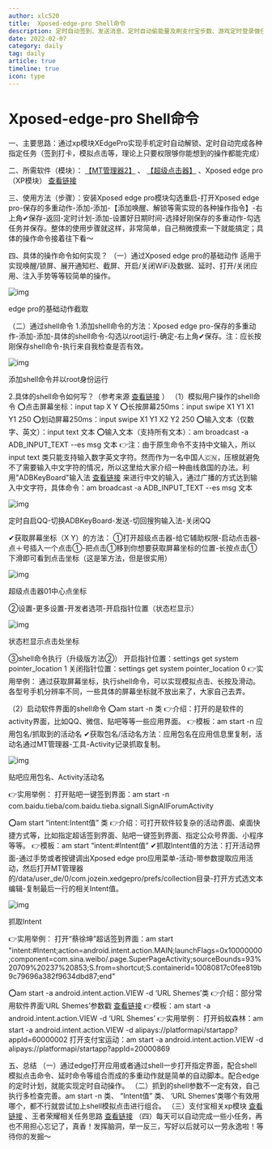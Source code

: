 ```yaml
---
author: xlc520
title:  Xposed-edge-pro Shell命令
description: 定时自动签到、发送消息、定时自动偷能量及刷支付宝步数、游戏定时登录做任务……【shell命令】
date: 2022-02-07
category: daily
tag: daily
article: true
timeline: true
icon: type
---
```


# Xposed-edge-pro Shell命令

一、主要思路：通过xp模块XEdgePro实现手机定时自动解锁、定时自动完成各种指定任务（签到打卡，模拟点击等，理论上只要权限够你能想到的操作都能完成）

二、所需软件（模块）： [【MT管理器2】](http://www.coolapk.com/apk/bin.mt.plus) 、 [【超级点击器】](http://www.coolapk.com/apk/com.dianjiqi) 、Xposed edge pro（XP模块） [查看链接](https://www.lanzous.com/i8bojpc)

三、使用方法（步骤）：安装Xposed edge pro模块勾选重启-打开Xposed edge pro-保存的多重动作-添加-添加-【添加唤醒、解锁等需实现的各种操作指令】-右上角✔保存-返回-定时计划-添加-设置好日期时间-选择好刚保存的多重动作-勾选任务并保存。整体的使用步骤就这样，非常简单，自己稍微摸索一下就能搞定；具体的操作命令接着往下看～

四、具体的操作命令如何实现？
（一）通过Xposed edge pro的基础动作
适用于实现唤醒/锁屏、展开通知栏、截屏、开启/关闭WiFi及数据、延时、打开/关闭应用、注入手势等等较简单的操作。

![img](http://image.coolapk.com/feed/2020/0102/15/2566398_b9dca6a7_9973_6352@1080x810.jpeg.m.jpg)

edge pro的基础动作截取

（二）通过shell命令
1.添加shell命令的方法：Xposed edge pro-保存的多重动作-添加-添加-具体的shell命令-勾选以root运行-确定-右上角✔保存。注：应长按刚保存shell命令-执行来自我检查是否有效。

![img](http://image.coolapk.com/feed/2020/0102/15/2566398_a07e66c3_9973_6354@1080x810.jpeg.m.jpg)

添加shell命令并以root身份运行

2.具体的shell命令如何写？（参考来源 [查看链接](https://www.coolapk.com/feed/14487375?shareKey=YWJmN2I5YzViOGQ3NWUwYzQ3ZTc~&shareUid=2566398&shareFrom=com.coolapk.market_9.6.3) ）
（1）模拟用户操作的shell命令
⭕点击屏幕坐标：input tap X Y
⭕长按屏幕250ms：input swipe X1 Y1 X1 Y1 250
⭕划动屏幕250ms：input swipe X1 Y1 X2 Y2 250
⭕输入文本（仅数字、英文）：input text 文本
⭕输入文本（支持所有文本）：am broadcast -a ADB_INPUT_TEXT --es msg 文本
👉注：由于原生命令不支持中文输入，所以input text 类只能支持输入数字英文字符。然而作为一名中国人🇨🇳，压根就避免不了需要输入中文字符的情况，所以这里给大家介绍一种曲线救国的办法。利用"ADBKeyBoard"输入法 [查看链接](https://www.lanzous.com/i8enzgb) 来进行中文的输入，通过广播的方式达到输入中文字符，具体命令：am broadcast -a ADB_INPUT_TEXT --es msg 文本

![img](http://image.coolapk.com/feed/2020/0102/15/2566398_e0d4c129_9973_6356@432x768.gif)

定时自启QQ-切换ADBKeyBoard-发送-切回搜狗输入法-关闭QQ

✔获取屏幕坐标（X Y）的方法：
①打开超级点击器-给它辅助权限-启动点击器-点＋号插入一个点击①-把点击①移到你想要获取屏幕坐标的位置-长按点击①下滑即可看到点击坐标（这是笨方法，但是很实用）

![img](http://image.coolapk.com/feed/2020/0102/15/2566398_47fcf3a7_9973_6358@432x324.gif)

超级点击器01中心点坐标

②设置-更多设置-开发者选项-开启指针位置（状态栏显示）

![img](http://image.coolapk.com/feed/2020/0102/15/2566398_da6651e3_9973_636@417x313.gif)

状态栏显示点击处坐标

③shell命令执行（升级版方法②）
开启指针位置：settings get system pointer_location 1
关闭指针位置：settings get system pointer_location 0
👉实用举例：
通过获取屏幕坐标，执行shell命令，可以实现模拟点击、长按及滑动。各型号手机分辨率不同，一些具体的屏幕坐标就不放出来了，大家自己去弄。

（2）启动软件界面的shell命令
⭕am start -n 类
👉介绍：打开的是软件的activity界面，比如QQ、微信、贴吧等等一些应用界面。
👉模板：am start -n 应用包名/抓取到的活动名
✔获取包名/活动名方法：应用包名在应用信息里复制，活动名通过MT管理器-工具-Activity记录抓取复制。

![img](http://image.coolapk.com/feed/2020/0102/15/2566398_2b33a73d_9973_6362@432x324.gif)

贴吧应用包名、Activity活动名

👉实用举例：
打开贴吧一键签到界面：am start -n com.baidu.tieba/com.baidu.tieba.signall.SignAllForumActivity

⭕am start “intent:Intent值” 类
👉介绍：可打开软件较复杂的活动界面、桌面快捷方式等，比如指定超话签到界面、贴吧一键签到界面、指定公众号界面、小程序等等。
👉模板：am start “intent:#Intent值”
✔抓取Intent值的方法：打开活动界面-通过手势或者按键调出Xposed edge pro应用菜单-活动-带参数提取应用活动，然后打开MT管理器的/data/user_de/0/com.jozein.xedgepro/prefs/collection目录-打开方式选文本编辑-复制最后一行的相关Intent值。

![img](http://image.coolapk.com/feed/2020/0102/15/2566398_e052257a_9973_6363@432x743.gif)

抓取Intent

👉实用举例：
打开“蔡徐坤”超话签到界面：am start "intent:#Intent;action=android.intent.action.MAIN;launchFlags=0x10000000;component=com.sina.weibo/.page.SuperPageActivity;sourceBounds=93%20709%20237%20853;S.from=shortcut;S.containerid=10080817c0fee819b9c79696a382f9634dbd87;end"

⭕am start -a android.intent.action.VIEW -d ‘URL Shemes’类
👉介绍：部分常用软件界面‘URL Shemes’参数戳 [查看链接](https://www.jianshu.com/p/85aeae988443)
👉模板：am start -a android.intent.action.VIEW -d ‘URL Shemes’
👉实用举例：
打开蚂蚁森林：am start -a android.intent.action.VIEW -d alipays://platformapi/startapp?appId=60000002
打开支付宝运动：am start -a android.intent.action.VIEW -d alipays://platformapi/startapp?appId=20000869

五、总结
（一）通过edge打开应用或者通过shell一步打开指定界面，配合shell模拟点击命令、延时命令等组合而成的多重动作就是简单的自动脚本。配合edge的定时计划，就能实现定时自动操作。
（二）抓到的shell参数不一定有效，自己执行多检查完善。am start -n 类、 “Intent值” 类、 ‘URL Shemes’类哪个有效用哪个，都不行就尝试加上shell模拟点击进行组合。
（三）支付宝相关xp模块 [查看链接](https://www.coolapk.com/feed/15606962?shareKey=YzY3OGU1ZDEzZjFkNWUwY2JkYjU~&shareUid=2566398&shareFrom=com.coolapk.market_9.6.3) 、王者荣耀相关任务思路 [查看链接](https://www.coolapk.com/feed/15526214?shareKey=ZTFkZjUwNDIzZjFlNWUwY2JkNDk~&shareUid=2566398&shareFrom=com.coolapk.market_9.6.3)
（四）每天可以自动完成一些小任务，再也不用担心忘记了，真香！发挥脑洞，举一反三，写好以后就可以一劳永逸啦！等待你的发掘～